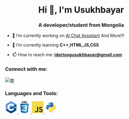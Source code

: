 <h1 align="center">Hi 👋, I'm Usukhbayar</h1>
<h3 align="center">A developer/student from Mongolia</h3>

- 🔭 I’m currently working on [AI Chat Assistant](https://github.com/atuuuuuuu/AI-ChatAssistant) And More!!!

- 🌱 I’m currently learning **C++,HTML,JS,CSS**

- 📫 How to reach me: **idertsogusukhbayar@gmail.com**

<h3 align="left">Connect with me:</h3>
<p align="left">
<a href="https://www.youtube.com/@申" target="blank"><img align="center" src="https://raw.githubusercontent.com/rahuldkjain/github-profile-readme-generator/master/src/images/icons/Social/youtube.svg" alt="申" height="30" width="40" /></a>
</p>

<h3 align="left">Languages and Tools:</h3>
<p align="left"> <a href="https://www.w3schools.com/cpp/" target="_blank" rel="noreferrer"> <img src="https://raw.githubusercontent.com/devicons/devicon/master/icons/cplusplus/cplusplus-original.svg" alt="cplusplus" width="40" height="40"/> </a> <a href="https://www.w3schools.com/css/" target="_blank" rel="noreferrer"> <img src="https://raw.githubusercontent.com/devicons/devicon/master/icons/css3/css3-original-wordmark.svg" alt="css3" width="40" height="40"/> </a> <a href="https://developer.mozilla.org/en-US/docs/Web/JavaScript" target="_blank" rel="noreferrer"> <img src="https://raw.githubusercontent.com/devicons/devicon/master/icons/javascript/javascript-original.svg" alt="javascript" width="40" height="40"/> </a> <a href="https://www.python.org" target="_blank" rel="noreferrer"> <img src="https://raw.githubusercontent.com/devicons/devicon/master/icons/python/python-original.svg" alt="python" width="40" height="40"/> </a> </p>
